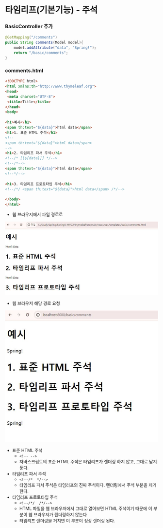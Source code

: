 
# 타임리프(기본기능) - 주석

### BasicController 추가

```java
@GetMapping("/comments")
public String comments(Model model){
    model.addAttribute("data", "Spring!");
    return "/basic/comments";
}
```
### comments.html

```html
<!DOCTYPE html>
<html xmlns:th="http://www.thymeleaf.org">
<head>
 <meta charset="UTF-8">
 <title>Title</title>
</head>
<body>

<h1>예시</h1>
<span th:text="${data}">html data</span>
<h1>1. 표준 HTML 주석</h1>
<!--
<span th:text="${data}">html data</span>
-->
<h1>2. 타임리프 파서 주석</h1>
<!--/* [[${data}]] */-->
<!--/*-->
<span th:text="${data}">html data</span>
<!--*/-->

<h1>3. 타임리프 프로토타입 주석</h1>
<!--/*/ <span th:text="${data}">html data</span> /*/-->

</body>
</html>
```

- 웹 브라우저에서 파일 경로로 

![1.JPG](Image%2F1.JPG)

- 웹 브라우저 해당 경로 요청 

![2.JPG](Image%2F2.JPG)


- 표준 HTML 주석
  - ```<!-- -->```
  - 자바스크립트의 표준 HTML 주석은 타임리프가 렌더링 하지 않고, 그대로 남겨둔다.
- 타임리프 파서 주석
  - ```<!--/*  */-->```
  - 타임리프 파서 주석은 타임리프의 진짜 주석이다. 렌더링에서 주석 부분을 제거한다.
- 타임리프 프로토타입 주석
  - ```<!--/*/  /*/-->```
  - HTML 파일을 웹 브라우저에서 그대로 열어보면 HTML 주석이기 때문에 이 부분이 웹 브라우저가 렌더링하지 않는다
  - 타임리프 렌더링을 거치면 이 부분이 정상 렌더링 된다.

